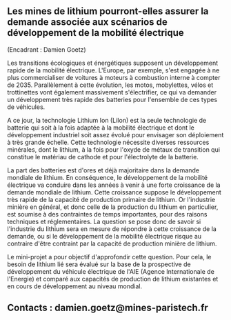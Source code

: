 ## Les mines de lithium pourront-elles assurer la demande associée aux scénarios de développement de la mobilité électrique

(Encadrant : Damien Goetz)

Les transitions écologiques et énergétiques supposent un développement
rapide de la mobilité électrique. L'Europe, par exemple, s'est engagée à
ne plus commercialiser de voitures à moteurs à combustion interne à
compter de 2035. Parallèlement à cette évolution, les motos, mobylettes,
vélos et trottinettes vont également massivement s'électrifier, ce qui
va demander un développement très rapide des batteries pour l'ensemble
de ces types de véhicules.

A ce jour, la technologie Lithium Ion (LiIon) est la seule technologie
de batterie qui soit à la fois adaptée à la mobilité électrique et dont
le développement industriel soit assez évolué pour envisager son
déploiement à très grande échelle. Cette technologie nécessite diverses
ressources minérales, dont le lithium, à la fois pour l'oxyde de métaux
de transition qui constitue le matériau de cathode et pour l'électrolyte
de la batterie.

La part des batteries est d'ores et déjà majoritaire dans la demande
mondiale de lithium. En conséquence, le développement de la mobilité
électrique va conduire dans les années à venir à une forte croissance de
la demande mondiale de lithium. Cette croissance suppose le
développement très rapide de la capacité de production primaire de
lithium. Or l'industrie minière en général, et donc celle de la
production du lithium en particulier, est soumise à des contraintes de
temps importantes, pour des raisons techniques et réglementaires. La
question se pose donc de savoir si l'industrie du lithium sera en mesure
de répondre à cette croissance de la demande, ou si le développement de
la mobilité électrique risque au contraire d'être contraint par la
capacité de production minière de lithium.

Le mini-projet a pour objectif d'approfondir cette question. Pour cela,
le besoin de lithium lié sera évalué sur la base de la prospective de
développement du véhicule électrique de l'AIE (Agence Internationale de
l'Energie) et comparé aux capacités de production de lithium existantes
et en cours de développement au niveau mondial.

## Contacts : damien.goetz\@mines-paristech.fr
